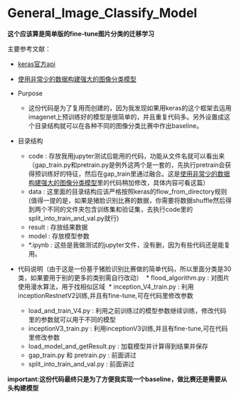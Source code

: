 # General_Image_Classify_Model

**这个应该算是简单版的fine-tune图片分类的迁移学习**

主要参考文献：
* [keras官方api](https://keras.io/applications/#inceptionresnetv2)
* [使用非常少的数据构建强大的图像分类模型](https://github.com/ictar/python-doc/blob/master/Machine%20Learning/%E4%BD%BF%E7%94%A8%E9%9D%9E%E5%B8%B8%E5%B0%91%E7%9A%84%E6%95%B0%E6%8D%AE%E6%9E%84%E5%BB%BA%E5%BC%BA%E5%A4%A7%E7%9A%84%E5%9B%BE%E5%83%8F%E5%88%86%E7%B1%BB%E6%A8%A1%E5%9E%8B.md)

* Purpose
  * 这份代码是为了复用而创建的，因为我发现如果用keras的这个框架去运用imagenet上预训练好的模型是很简单的，并且重复代码多。另外设置成这个目录结构就可以在各种不同的图像分类比赛中作出baseline。
  
* 目录结构
  * code : 存放我用jupyter测试后能用的代码，功能从文件名就可以看出来（gap_train.py和pretrain.py是例外这两个是一套的，先执行pretrain会获得预训练好的特征，然后在gap_train里通过融合。这是[使用非常少的数据构建强大的图像分类模型](https://github.com/ictar/python-doc/blob/master/Machine%20Learning/%E4%BD%BF%E7%94%A8%E9%9D%9E%E5%B8%B8%E5%B0%91%E7%9A%84%E6%95%B0%E6%8D%AE%E6%9E%84%E5%BB%BA%E5%BC%BA%E5%A4%A7%E7%9A%84%E5%9B%BE%E5%83%8F%E5%88%86%E7%B1%BB%E6%A8%A1%E5%9E%8B.md)里的代码稍加修改，具体内容可看这篇）
  * data : 这里面的目录结构应该严格按照keras的flow_from_directory规则(值得一提的是，如果是猪脸识别比赛的数据，你需要将数据shuffle然后得到两个不同的文件夹包含训练集和验证集，去执行code里的split_into_train_and_val.py就行)
  * result : 存放结果数据
  * model : 存放模型参数
  * *.ipynb : 这些是我做测试的jupyter文件，没有删，因为有些代码还是能复用。
  
* 代码说明（由于这是一份基于猪脸识别比赛做的简单代码，所以里面分类是30类，如果要用于别的更多的类别需自行改动）
  * flood_algorithm.py : 对图片使用漫水算法，用于找相似区域
  * inception_V4_train.py : 利用inceptionRestnetV2训练,并且有fine-tune,可在代码里修改参数
  * load_and_train_V4.py : 利用之前训练过的模型参数继续训练，修改代码里的参数就可以用于不同的模型
  * inceptionV3_train.py : 利用inceptionV3训练,并且有fine-tune,可在代码里修改参数
  * load_model_and_getResult.py : 加载模型并计算得到结果并保存
  * gap_train.py 和 pretrain.py : 前面讲过
  * split_into_train_and_val.py : 前面讲过
  
  
  
**important:这份代码最终只是为了方便我实现一个baseline，做比赛还是需要从头构建模型**
